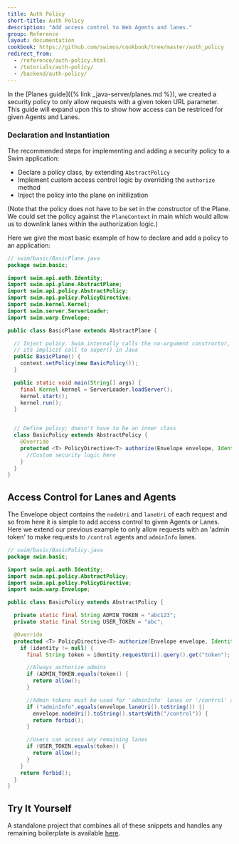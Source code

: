 ```yaml
---
title: Auth Policy
short-title: Auth Policy
description: "Add access control to Web Agents and lanes."
group: Reference
layout: documentation
cookbook: https://github.com/swimos/cookbook/tree/master/auth_policy
redirect_from:
  - /reference/auth-policy.html
  - /tutorials/auth-policy/
  - /backend/auth-policy/
---
```


In the [Planes guide]({% link _java-server/planes.md %}), we created a security policy to only allow requests with a given token URL parameter. This guide will expand upon this to show how access can be restriced for given Agents and Lanes.

### Declaration and Instantiation

The recommended steps for implementing and adding a security policy to a Swim application:

- Declare a policy class, by extending `AbstractPolicy`
- Implement custom access control logic by overriding the `authorize` method
- Inject the policy into the plane on initilization

(Note that the policy does not have to be set in the constructor of the Plane. We could set the policy against the `PlaneContext` in main which would allow us to downlink lanes within the authorization logic.)

Here we give the most basic example of how to declare and add a policy to an application:

```java
// swim/basic/BasicPlane.java
package swim.basic;

import swim.api.auth.Identity;
import swim.api.plane.AbstractPlane;
import swim.api.policy.AbstractPolicy;
import swim.api.policy.PolicyDirective;
import swim.kernel.Kernel;
import swim.server.ServerLoader;
import swim.warp.Envelope;

public class BasicPlane extends AbstractPlane {

  // Inject policy. Swim internally calls the no-argument constructor, which retains
  // its implicit call to super() in Java
  public BasicPlane() {
    context.setPolicy(new BasicPolicy());
  }

  public static void main(String[] args) {
    final Kernel kernel = ServerLoader.loadServer();
    kernel.start();
    kernel.run();
  }


  // Define policy; doesn't have to be an inner class
  class BasicPolicy extends AbstractPolicy {
    @Override
    protected <T> PolicyDirective<T> authorize(Envelope envelope, Identity identity) {
      //Custom security logic here
    }
  }
}
```

## Access Control for Lanes and Agents

The Envelope object contains the `nodeUri` and `laneUri` of each request and so from here it is simple to add access control to given Agents or Lanes. Here we extend our previous example to only allow requests with an 'admin token' to make requests to `/control` agents and `adminInfo` lanes.

```java
// swim/basic/BasicPolicy.java
package swim.basic;

import swim.api.auth.Identity;
import swim.api.policy.AbstractPolicy;
import swim.api.policy.PolicyDirective;
import swim.warp.Envelope;

public class BasicPolicy extends AbstractPolicy {

  private static final String ADMIN_TOKEN = "abc123";
  private static final String USER_TOKEN = "abc";

  @Override
  protected <T> PolicyDirective<T> authorize(Envelope envelope, Identity identity) {
    if (identity != null) {
      final String token = identity.requestUri().query().get("token");

      //Always authorize admins
      if (ADMIN_TOKEN.equals(token)) {
        return allow();
      }

      //Admin tokens must be used for 'adminInfo' lanes or '/control' agents
      if ("adminInfo".equals(envelope.laneUri().toString()) ||
        envelope.nodeUri().toString().startsWith("/control")) {
        return forbid();
      }

      //Users can access any remaining lanes
      if (USER_TOKEN.equals(token)) {
        return allow();
      }
    }
    return forbid();
  }
}
```

## Try It Yourself

A standalone project that combines all of these snippets and handles any remaining boilerplate is available [here](https://github.com/swimos/cookbook/tree/master/auth_policy).
